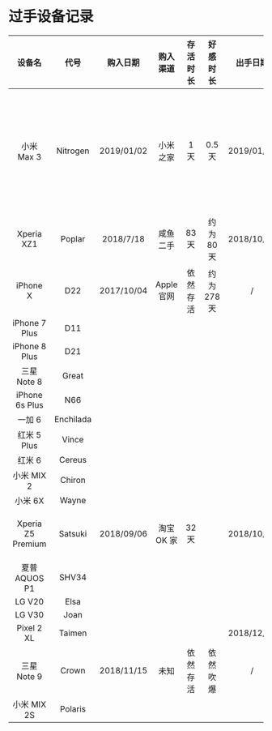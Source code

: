 # 过手设备记录

设备名 | 代号 | 购入日期 | 购入渠道 | 存活时长 | 好感时长 | 出手日期 | 出手方式 | 评价
:----: | :----: | :----: | :----: | :----: | :----: | :----: | :----: | :----: 
小米 Max 3 | Nitrogen | 2019/01/02 | 小米之家 | 1 天 | 0.5 天 | 2019/01/03 | 谎称给丈母娘买新手机 | 吹爆
Xperia XZ1 | Poplar | 2018/7/18 | 咸鱼二手 | 83 天 | 约为 80 天 | 2018/10/09 | 咸鱼自刀 | 让我无欲无求啊
iPhone X | D22 | 2017/10/04 | Apple 官网 | 依然存活 | 约为 278 天 | / | / | iPhone X 的 OLED 是最好的
iPhone 7 Plus| D11 | | | | | |
iPhone 8 Plus| D21 | | | | | |
三星 Note 8 | Great | | | | | |
iPhone 6s Plus | N66 | | | | | |
一加 6 | Enchilada | | | | | |
红米 5 Plus | Vince | | | | | |
红米 6 | Cereus | | | | | |
小米 MIX 2 | Chiron | | | | | |
小米 6X | Wayne | | | | | |
Xperia Z5 Premium | Satsuki | 2018/09/06 | 淘宝 OK 家 | 32 天 | | 2018/10/08 | 咸鱼自刀 |
夏普 AQUOS P1 | SHV34 | | | | | |
LG V20 | Elsa | | | | | |
LG V30 | Joan | | | | | |
Pixel 2 XL | Taimen | | | | | 2018/12/29 |
三星 Note 9 | Crown | 2018/11/15 | 未知 | 依然存活 | 依然吹爆 | / | / | Samsung Galaxy Note 9 真香。。。
小米 MIX 2S | Polaris | | | | | |
